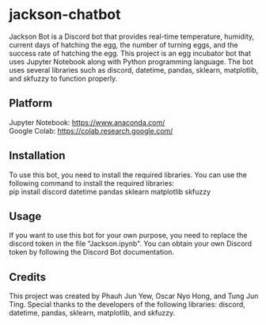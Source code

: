 # jackson-chatbot

Jackson Bot is a Discord bot that provides real-time temperature, humidity, current days of hatching the egg, the number of turning eggs, and
the success rate of hatching the egg. This project is an egg incubator bot that uses Jupyter Notebook along with Python programming language. 
The bot uses several libraries such as discord, datetime, pandas, sklearn, matplotlib, and skfuzzy to function properly.

## Platform
Jupyter Notebook: https://www.anaconda.com/  \
Google Colab: https://colab.research.google.com/

## Installation
To use this bot, you need to install the required libraries. You can use the following command to install the required libraries:\
pip install discord datetime pandas sklearn matplotlib skfuzzy


## Usage
If you want to use this bot for your own purpose, you need to replace the discord token in the file "Jackson.ipynb". 
You can obtain your own Discord token by following the Discord Bot documentation.

## Credits
This project was created by Phauh Jun Yew, Oscar Nyo Hong, and Tung Jun Ting.
Special thanks to the developers of the following libraries: discord, datetime, pandas, sklearn, matplotlib, and skfuzzy.
